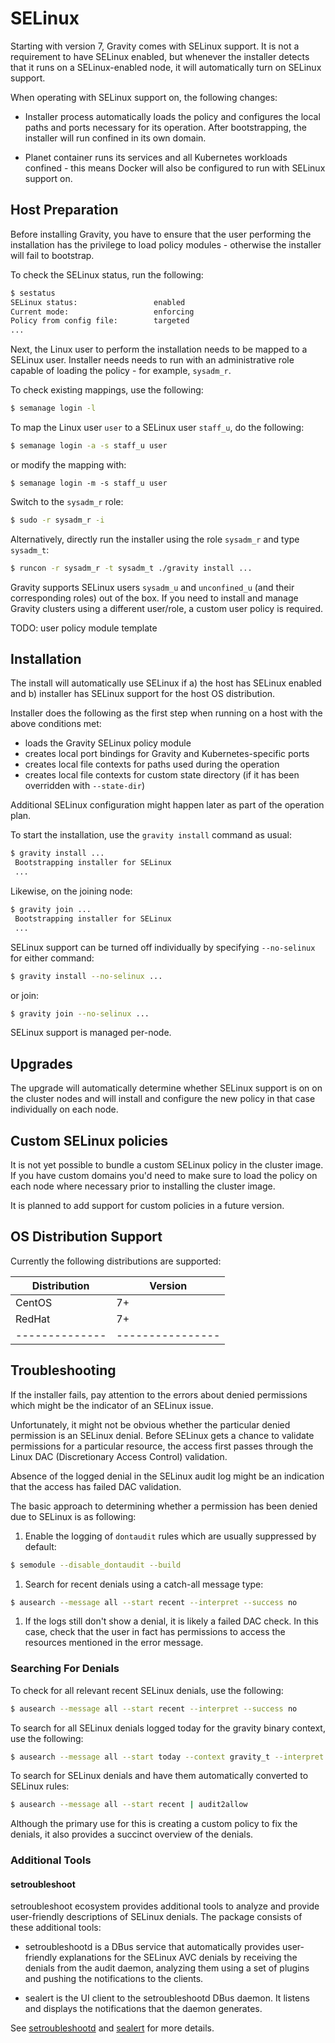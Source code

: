 # SELinux

Starting with version 7, Gravity comes with SELinux support.
It is not a requirement to have SELinux enabled, but whenever the installer detects that
it runs on a SELinux-enabled node, it will automatically turn on SELinux support.

When operating with SELinux support on, the following changes:

 * Installer process automatically loads the policy and configures the local paths and ports necessary
for its operation. After bootstrapping, the installer will run confined in its own domain.

 * Planet container runs its services and all Kubernetes workloads confined - this means Docker will also
be configured to run with SELinux support on.

## Host Preparation

Before installing Gravity, you have to ensure that the user performing the installation has the privilege
to load policy modules - otherwise the installer will fail to bootstrap.

To check the SELinux status, run the following:
```sh
$ sestatus
SELinux status:                 enabled
Current mode:                   enforcing
Policy from config file:        targeted
...
```

Next, the Linux user to perform the installation needs to be mapped to a SELinux user.
Installer needs needs to run with an administrative role capable of loading the policy - for example, `sysadm_r`.

To check existing mappings, use the following:

```sh
$ semanage login -l
```

To map the Linux user `user` to a SELinux user `staff_u`, do the following:
```sh
$ semanage login -a -s staff_u user
```
or modify the mapping with:
```
$ semanage login -m -s staff_u user
```

Switch to the `sysadm_r` role:
```sh
$ sudo -r sysadm_r -i
```

Alternatively, directly run the installer using the role `sysadm_r` and type `sysadm_t`:
```sh
$ runcon -r sysadm_r -t sysadm_t ./gravity install ...
```

Gravity supports SELinux users `sysadm_u` and `unconfined_u` (and their corresponding roles) out of the box.
If you need to install and manage Gravity clusters using a different user/role, a custom user policy is required.

TODO: user policy module template


## Installation

The install will automatically use SELinux if a) the host has SELinux enabled and b) installer has SELinux support for the host OS distribution.

Installer does the following as the first step when running on a host with the above conditions met:

  * loads the Gravity SELinux policy module
  * creates local port bindings for Gravity and Kubernetes-specific ports
  * creates local file contexts for paths used during the operation
  * creates local file contexts for custom state directory (if it has been overridden with `--state-dir`)

Additional SELinux configuration might happen later as part of the operation plan.

To start the installation, use the `gravity install` command as usual:

```sh
$ gravity install ...
 Bootstrapping installer for SELinux
 ...
```

Likewise, on the joining node:

```sh
$ gravity join ...
 Bootstrapping installer for SELinux
 ...
```

SELinux support can be turned off individually by specifying `--no-selinux` for either command:

```sh
$ gravity install --no-selinux ...
```

or join:

```sh
$ gravity join --no-selinux ...
```

SELinux support is managed per-node.

## Upgrades

The upgrade will automatically determine whether SELinux support is on on the cluster nodes and will install and configure
the new policy in that case individually on each node.


## Custom SELinux policies

It is not yet possible to bundle a custom SELinux policy in the cluster image. If you have custom domains
you'd need to make sure to load the policy on each node where necessary prior to installing the cluster image.

It is planned to add support for custom policies in a future version.


## OS Distribution Support

Currently the following distributions are supported:

| Distribution | Version |
|--------------|----------------|
| CentOS       | 7+            |
| RedHat       | 7+            |
|--------------|----------------|


## Troubleshooting

If the installer fails, pay attention to the errors about denied permissions which might be the indicator of an SELinux issue.

Unfortunately, it might not be obvious whether the particular denied permission is an SELinux denial.
Before SELinux gets a chance to validate permissions for a particular resource, the access first passes through the
Linux DAC (Discretionary Access Control) validation.

Absence of the logged denial in the SELinux audit log might be an indication that the access has failed DAC validation.

The basic approach to determining whether a permission has been denied due to SELinux is as following:

  1. Enable the logging of `dontaudit` rules which are usually suppressed by default:

  ```sh
  $ semodule --disable_dontaudit --build
  ```

  1. Search for recent denials using a catch-all message type:

  ```sh
  $ ausearch --message all --start recent --interpret --success no
  ```

  1. If the logs still don't show a denial, it is likely a failed DAC check. In this case, check that the user in fact has permissions
to access the resources mentioned in the error message.


### Searching For Denials

To check for all relevant recent SELinux denials, use the following:

```sh
$ ausearch --message all --start recent --interpret --success no
```

To search for all SELinux denials logged today for the gravity binary context, use the following:

```sh
$ ausearch --message all --start today --context gravity_t --interpret --success no
```

To search for SELinux denials and have them automatically converted to SELinux rules:

```sh
$ ausearch --message all --start recent | audit2allow
```

Although the primary use for this is creating a custom policy to fix the denials, it also provides a succinct overview of the denials.


### Additional Tools

#### setroubleshoot

setroubleshoot ecosystem provides additional tools to analyze and provide user-friendly descriptions of SELinux denials.
The package consists of these additional tools:

 * setroubleshootd is a DBus service that automatically provides user-friendly explanations for the SELinux AVC denials by receiving
 the denials from the audit daemon, analyzing them using a set of plugins and pushing the notifications to the clients.

 * sealert is the UI client to the setroubleshootd DBus daemon. It listens and displays the notifications that the daemon generates.

See [setroubleshootd](https://linux.die.net/man/8/setroubleshootd) and [sealert](https://linux.die.net/man/8/sealert) for more details.
